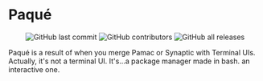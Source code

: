 # Paqué
<p align="center">
    <img alt="GitHub last commit" src="https://img.shields.io/github/last-commit/Lintine/xzpaque?style=flat-square">
    <img alt="GitHub contributors" src="https://img.shields.io/github/contributors/Lintine/xzpaque?style=flat-square">
    <img alt="GitHub all releases" src="https://img.shields.io/github/downloads/Lintine/xzpaque/total?style=flat-square">
</p>
Paqué is a result of when you merge Pamac or Synaptic with Terminal UIs. Actually, it's not a terminal UI. It's...a package manager made in bash. an interactive one.
